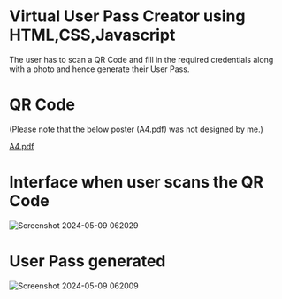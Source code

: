 # Virtual User Pass Creator using HTML,CSS,Javascript

The user has to scan a QR Code and fill in the required credentials along with a photo and hence generate their User Pass.

# QR Code

(Please note that the below poster (A4.pdf) was not designed by me.)

[A4.pdf](https://github.com/athul-2003/QR-2/files/15256319/A4.pdf)


# Interface when user scans the QR Code

![Screenshot 2024-05-09 062029](https://github.com/athul-2003/QR-2/assets/128019369/7c6f4d2a-5373-4219-adde-ee0eb22605e5)


# User Pass generated

![Screenshot 2024-05-09 062009](https://github.com/athul-2003/QR-2/assets/128019369/dbf7bce2-df8d-48d9-bb06-f8659132e495)


